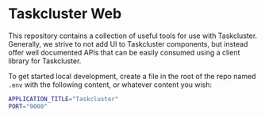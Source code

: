 # Taskcluster Web

This repository contains a collection of useful tools for use with Taskcluster.
Generally, we strive to not add UI to Taskcluster components, but instead offer
well documented APIs that can be easily consumed using a client library for
Taskcluster. 

To get started local development, create a file in the root of the repo named
`.env` with the following content, or whatever content you wish:

```bash
APPLICATION_TITLE="Taskcluster"
PORT="9000"
```
